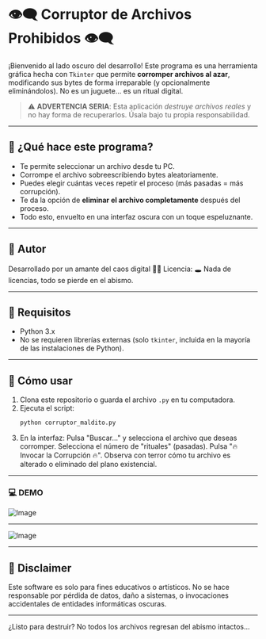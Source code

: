 # 👁️‍🗨️ Corruptor de Archivos Prohibidos 👁️‍🗨️

¡Bienvenido al lado oscuro del desarrollo! Este programa es una herramienta gráfica hecha con `Tkinter` que permite **corromper archivos al azar**, modificando sus bytes de forma irreparable (y opcionalmente eliminándolos). No es un juguete… es un ritual digital.

> ⚠️ **ADVERTENCIA SERIA**: Esta aplicación *destruye archivos reales* y no hay forma de recuperarlos. Úsala bajo tu propia responsabilidad.

---

## 🧪 ¿Qué hace este programa?

- Te permite seleccionar un archivo desde tu PC.
- Corrompe el archivo sobreescribiendo bytes aleatoriamente.
- Puedes elegir cuántas veces repetir el proceso (más pasadas = más corrupción).
- Te da la opción de **eliminar el archivo completamente** después del proceso.
- Todo esto, envuelto en una interfaz oscura con un toque espeluznante.

---

## 📁 Autor

Desarrollado por un amante del caos digital 🧟‍♂️
Licencia: 🕳️ Nada de licencias, todo se pierde en el abismo.

---


## 🧰 Requisitos

- Python 3.x
- No se requieren librerías externas (solo `tkinter`, incluida en la mayoría de las instalaciones de Python).

---

## 🚀 Cómo usar

1. Clona este repositorio o guarda el archivo `.py` en tu computadora.
2. Ejecuta el script:
    ```bash
    python corruptor_maldito.py

3. En la interfaz:
     Pulsa "Buscar..." y selecciona el archivo que deseas corromper.
    Selecciona el número de "rituales" (pasadas).
    Pulsa "🔥 Invocar la Corrupción 🔥".
    Observa con terror cómo tu archivo es alterado o eliminado del plano existencial.

---
### 💻 DEMO
![Image](https://github.com/user-attachments/assets/f372e61e-ae0e-40f0-89d8-7d75e7eaf52c)

---
![Image](https://github.com/user-attachments/assets/0c77d3b2-c276-4e7f-b237-bbac0aea25e7)

---

## 🛑 Disclaimer

Este software es solo para fines educativos o artísticos. No se hace responsable por pérdida de datos, daño a sistemas, o invocaciones accidentales de entidades informáticas oscuras.

---
¿Listo para destruir?
No todos los archivos regresan del abismo intactos...




